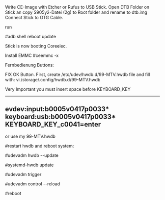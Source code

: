 Write CE-Image with Etcher or Rufus to USB Stick. 
Open DTB Folder on Stick an copy S905y2-Datei (2g) to Root folder and rename to dtb.img
Connect Stick to OTG Cable.

run

#adb shell reboot update

Stick is now booting Coreelec.

Install EMMC
#ceemmc -x



Fernbedienung Buttons:

FIX OK Button.
First, create /etc/udev/hwdb.d/99-MTV.hwdb file and fill with:
vi /storage/.config/hwdb.d/99-MTV.hwdb


Very Important you must insert space before KEYBOARD_KEY

-----------------------------------------------------------
evdev:input:b0005v0417p0033*
keyboard:usb:b0005v0417p0033*
 KEYBOARD_KEY_c0041=enter
-----------------------------------------------------------

or use my 99-MTV.hwdb


#restart hwdb and reboot system:

#udevadm hwdb --update

#systemd-hwdb update

#udevadm trigger

#udevadm control --reload

#reboot
